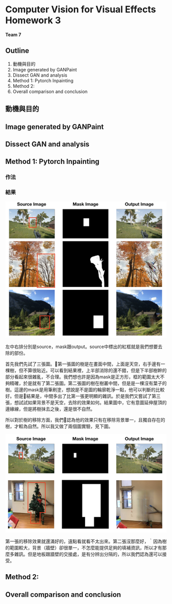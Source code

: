 # Computer Vision for Visual Effects Homework 3 
**Team 7** 

## Outline
1. 動機與目的
1. Image generated by GANPaint  
2. Dissect GAN and analysis
3. Method 1: Pytorch Inpainting
4. Method 2: 
5. Overall comparison and conclusion

## 動機與目的


## Image generated by GANPaint


## Dissect GAN and analysis


## Method 1: Pytorch Inpainting

### 作法

### 結果
<img src="./img/comp1.png" width="600px" />

左中右排分別是source，mask跟output。source中標出的紅框就是我們想要去除的部份。

首先我們先試了三張圖。第一張圖的樹是在畫面中間，上面是天空，右手邊有一棵樹，但不算很貼近。可以看到結果裡，上半部消除的還不錯，但是下半部樹幹的部分看起來很雜亂，不合理。我們想也許是因為mask是正方形，框的範圍太大不夠精確，於是就有了第二張圖。第二張圖的樹在樹叢中間，但是是一棵沒有葉子的樹。這邊的mask是用筆刷塗，想說是不是圖的輪廓乾淨一點，他可以判斷的比較好。但是結果是，中間多出了比第一張更明顯的雜訊。於是我們又嘗試了第三張，想試試如果背景不是天空，去除的效果如何。結果圖中，它有意圖延伸屋頂的邊緣線，但是將樹抹去之後，還是很不自然。

所以對於樹的移除方面，我們認為他的效果只有在移除背景單一，且獨自存在的樹，才較為自然。所以我又做了兩個圖實驗，見下圖。

<img src="./img/comp2.png" width="600px" />

第一張的移除效果就還滿好的，遠點看就看不太出來。第二張沒那麼好，｀因為樹的範圍較大，背景（牆壁）卻很單一，不怎麼能提供足夠的填補資訊，所以才有那麼多雜訊。但是地板跟牆壁的交接處，是有分辨出分隔的，所以我們認為還可以接受。


## Method 2:


## Overall comparison and conclusion